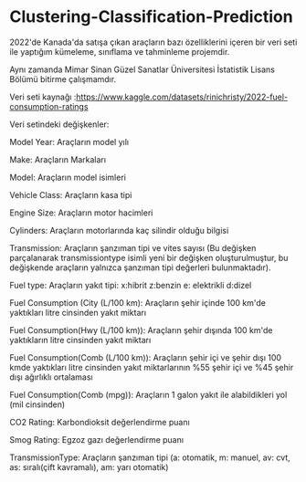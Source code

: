 # Clustering-Classification-Prediction
2022'de Kanada'da satışa çıkan araçların bazı özelliklerini içeren bir veri seti ile yaptığım kümeleme, sınıflama ve tahminleme projemdir.

Aynı zamanda Mimar Sinan Güzel Sanatlar Üniversitesi İstatistik Lisans Bölümü bitirme çalışmamdır.

Veri seti kaynağı :https://www.kaggle.com/datasets/rinichristy/2022-fuel-consumption-ratings

Veri setindeki değişkenler:

Model Year: Araçların model yılı

Make: Araçların Markaları

Model: Araçların model isimleri

Vehicle Class: Araçların kasa tipi

Engine Size: Araçların motor hacimleri

Cylinders: Araçların motorlarında kaç silindir olduğu bilgisi

Transmission: Araçların şanzıman tipi ve vites sayısı (Bu değişken parçalanarak transmissiontype isimli yeni bir değişken oluşturulmuştur, bu değişkende araçların yalnızca şanzıman tipi değerleri bulunmaktadır).

Fuel type: Araçların yakıt tipi: x:hibrit z:benzin e: elektrikli d:dizel

Fuel Consumption (City (L/100 km): Araçların şehir içinde 100 km'de yaktıkları litre cinsinden yakıt miktarı

Fuel Consumption(Hwy (L/100 km)): Araçların şehir dışında 100 km'de yaktıkların litre cinsinden yakıt miktarı

Fuel Consumption(Comb (L/100 km)): Araçların şehir içi ve şehir dışı 100 kmde yaktıkları litre cinsinden yakıt miktarlarının %55 şehir içi ve %45 şehir dışı ağırlıklı 
ortalaması

Fuel Consumption(Comb (mpg)): Araçların 1 galon yakıt ile alabildikleri yol (mil cinsinden)

CO2 Rating: Karbondioksit değerlendirme puanı

Smog Rating: Egzoz gazı değerlendirme puanı

TransmissionType: Araçların şanzıman tipi 
(a: otomatik, m: manuel, av: cvt, as: sıralı(çift kavramalı), am: yarı otomatik)


